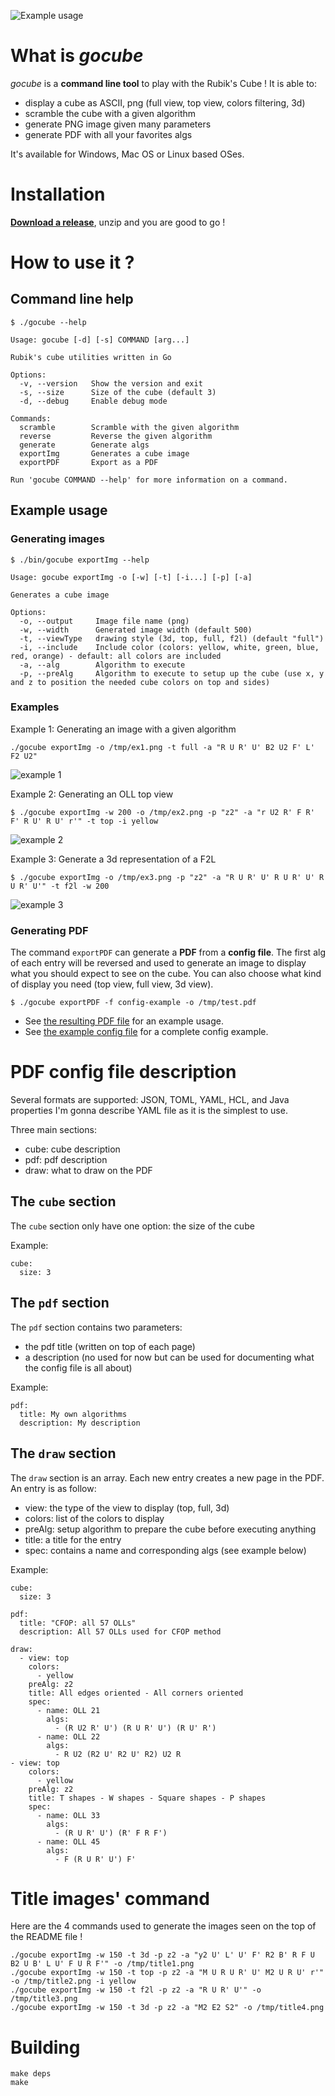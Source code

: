 ![Example usage](https://github.com/nmaupu/gocube/blob/master/doc/title.png)

# What is *gocube*

*gocube* is a **command line tool** to play with the Rubik's Cube ! It is able to:
- display a cube as ASCII, png (full view, top view, colors filtering, 3d)
- scramble the cube with a given algorithm
- generate PNG image given many parameters
- generate PDF with all your favorites algs

It's available for Windows, Mac OS or Linux based OSes.

# Installation

**[Download a release](https://github.com/nmaupu/gocube/releases "Gocube releases")**, unzip and you are good to go !

# How to use it ?

## Command line help

```
$ ./gocube --help

Usage: gocube [-d] [-s] COMMAND [arg...]

Rubik's cube utilities written in Go

Options:
  -v, --version   Show the version and exit
  -s, --size      Size of the cube (default 3)
  -d, --debug     Enable debug mode

Commands:
  scramble        Scramble with the given algorithm
  reverse         Reverse the given algorithm
  generate        Generate algs
  exportImg       Generates a cube image
  exportPDF       Export as a PDF

Run 'gocube COMMAND --help' for more information on a command.
```

## Example usage

### Generating images

```
$ ./bin/gocube exportImg --help

Usage: gocube exportImg -o [-w] [-t] [-i...] [-p] [-a]

Generates a cube image

Options:
  -o, --output     Image file name (png)
  -w, --width      Generated image width (default 500)
  -t, --viewType   drawing style (3d, top, full, f2l) (default "full")
  -i, --include    Include color (colors: yellow, white, green, blue, red, orange) - default: all colors are included
  -a, --alg        Algorithm to execute
  -p, --preAlg     Algorithm to execute to setup up the cube (use x, y and z to position the needed cube colors on top and sides)
```

### Examples

Example 1: Generating an image with a given algorithm

```
./gocube exportImg -o /tmp/ex1.png -t full -a "R U R' U' B2 U2 F' L' F2 U2"

```
![example 1](https://github.com/nmaupu/gocube/blob/master/doc/ex1.png)

Example 2: Generating an OLL top view

```
$ ./gocube exportImg -w 200 -o /tmp/ex2.png -p "z2" -a "r U2 R' F R' F' R U' R U' r'" -t top -i yellow
```
![example 2](https://github.com/nmaupu/gocube/blob/master/doc/ex2.png)

Example 3: Generate a 3d representation of a F2L

```
$ ./gocube exportImg -o /tmp/ex3.png -p "z2" -a "R U R' U' R U R' U' R U R' U'" -t f2l -w 200
```
![example 3](https://github.com/nmaupu/gocube/blob/master/doc/ex3.png)

### Generating PDF

The command `exportPDF` can generate a **PDF** from a **config file**. The first alg of each entry will be reversed and used to generate an image to display what you should expect to see on the cube. You can also choose what kind of display you need (top view, full view, 3d view).

```
$ ./gocube exportPDF -f config-example -o /tmp/test.pdf
```

- See [the resulting PDF file](doc/oll.pdf) for an example usage.
- See [the example config file](config-example.yaml) for a complete config example.

# PDF config file description

Several formats are supported: JSON, TOML, YAML, HCL, and Java properties
I'm gonna describe YAML file as it is the simplest to use.

Three main sections:
- cube: cube description
- pdf: pdf description
- draw: what to draw on the PDF

## The `cube` section

The `cube` section only have one option: the size of the cube

Example:
```
cube:
  size: 3
```

## The `pdf` section

The `pdf` section contains two parameters:
- the pdf title (written on top of each page)
- a description (no used for now but can be used for documenting what the config file is all about)

Example:
```
pdf:
  title: My own algorithms
  description: My description
```

## The `draw` section

The `draw` section is an array. Each new entry creates a new page in the PDF.
An entry is as follow:
- view: the type of the view to display (top, full, 3d)
- colors: list of the colors to display
- preAlg: setup algorithm to prepare the cube before executing anything
- title: a title for the entry
- spec: contains a name and corresponding algs (see example below)

Example:
```
cube:
  size: 3

pdf:
  title: "CFOP: all 57 OLLs"
  description: All 57 OLLs used for CFOP method

draw:
  - view: top
    colors:
      - yellow
    preAlg: z2
    title: All edges oriented - All corners oriented
    spec:
      - name: OLL 21
        algs:
          - (R U2 R' U') (R U R' U') (R U' R')
      - name: OLL 22
        algs:
          - R U2 (R2 U' R2 U' R2) U2 R
- view: top
    colors:
      - yellow
    preAlg: z2
    title: T shapes - W shapes - Square shapes - P shapes
    spec:
      - name: OLL 33
        algs:
          - (R U R' U') (R' F R F')
      - name: OLL 45
        algs:
          - F (R U R' U') F'
```

# Title images' command

Here are the 4 commands used to generate the images seen on the top of the README file !
```
./gocube exportImg -w 150 -t 3d -p z2 -a "y2 U' L' U' F' R2 B' R F U B2 U B' L U' F U R F'" -o /tmp/title1.png
./gocube exportImg -w 150 -t top -p z2 -a "M U R U R' U' M2 U R U' r'" -o /tmp/title2.png -i yellow
./gocube exportImg -w 150 -t f2l -p z2 -a "R U R' U'" -o /tmp/title3.png
./gocube exportImg -w 150 -t 3d -p z2 -a "M2 E2 S2" -o /tmp/title4.png
```

# Building

```
make deps
make
```
